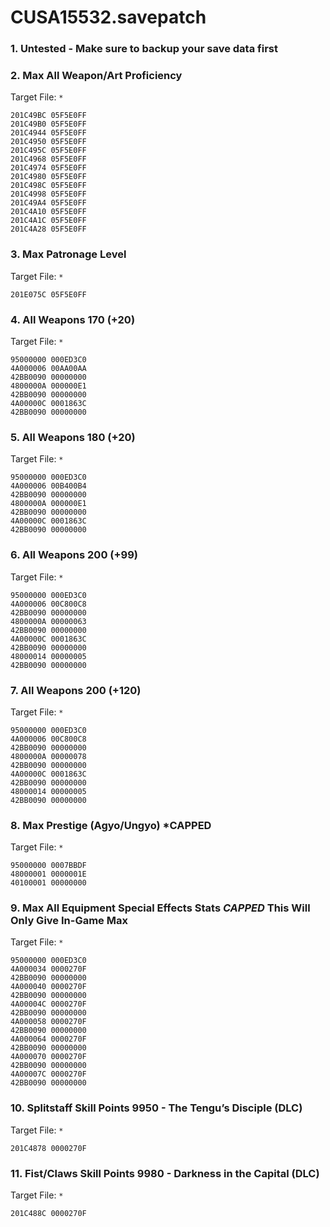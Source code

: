 # CUSA15532.savepatch

### 1. Untested - Make sure to backup your save data first
### 2. Max All Weapon/Art Proficiency

Target File: `*`

```
201C49BC 05F5E0FF
201C49B0 05F5E0FF
201C4944 05F5E0FF
201C4950 05F5E0FF
201C495C 05F5E0FF
201C4968 05F5E0FF
201C4974 05F5E0FF
201C4980 05F5E0FF
201C498C 05F5E0FF
201C4998 05F5E0FF
201C49A4 05F5E0FF
201C4A10 05F5E0FF
201C4A1C 05F5E0FF
201C4A28 05F5E0FF
```

### 3. Max Patronage Level

Target File: `*`

```
201E075C 05F5E0FF
```

### 4. All Weapons 170 (+20)

Target File: `*`

```
95000000 000ED3C0
4A000006 00AA00AA
42BB0090 00000000
4800000A 000000E1
42BB0090 00000000
4A00000C 0001863C
42BB0090 00000000
```

### 5. All Weapons 180 (+20)

Target File: `*`

```
95000000 000ED3C0
4A000006 00B400B4
42BB0090 00000000
4800000A 000000E1
42BB0090 00000000
4A00000C 0001863C
42BB0090 00000000
```

### 6. All Weapons 200 (+99)

Target File: `*`

```
95000000 000ED3C0
4A000006 00C800C8
42BB0090 00000000
4800000A 00000063
42BB0090 00000000
4A00000C 0001863C
42BB0090 00000000
48000014 00000005
42BB0090 00000000
```

### 7. All Weapons 200 (+120)

Target File: `*`

```
95000000 000ED3C0
4A000006 00C800C8
42BB0090 00000000
4800000A 00000078
42BB0090 00000000
4A00000C 0001863C
42BB0090 00000000
48000014 00000005
42BB0090 00000000
```

### 8. Max Prestige (Agyo/Ungyo) *CAPPED

Target File: `*`

```
95000000 0007BBDF
48000001 0000001E
40100001 00000000
```

### 9. Max All Equipment Special Effects Stats *CAPPED* This Will Only Give In-Game Max

Target File: `*`

```
95000000 000ED3C0
4A000034 0000270F
42BB0090 00000000
4A000040 0000270F
42BB0090 00000000
4A00004C 0000270F
42BB0090 00000000
4A000058 0000270F
42BB0090 00000000
4A000064 0000270F
42BB0090 00000000
4A000070 0000270F
42BB0090 00000000
4A00007C 0000270F
42BB0090 00000000
```

### 10. Splitstaff Skill Points 9950 - The Tengu’s Disciple (DLC)

Target File: `*`

```
201C4878 0000270F
```

### 11. Fist/Claws Skill Points 9980 - Darkness in the Capital (DLC)

Target File: `*`

```
201C488C 0000270F
```

